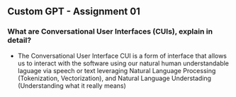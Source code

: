 ## Custom GPT - Assignment 01

### What are Conversational User Interfaces (CUIs), explain in detail?

- The Conversational User Interface CUI is a form of interface that allows us to interact with the software using our natural human understandable laguage via speech or text leveraging Natural Language Processing (Tokenization, Vectorization), and Natural Language Understading (Understanding what it really means)

